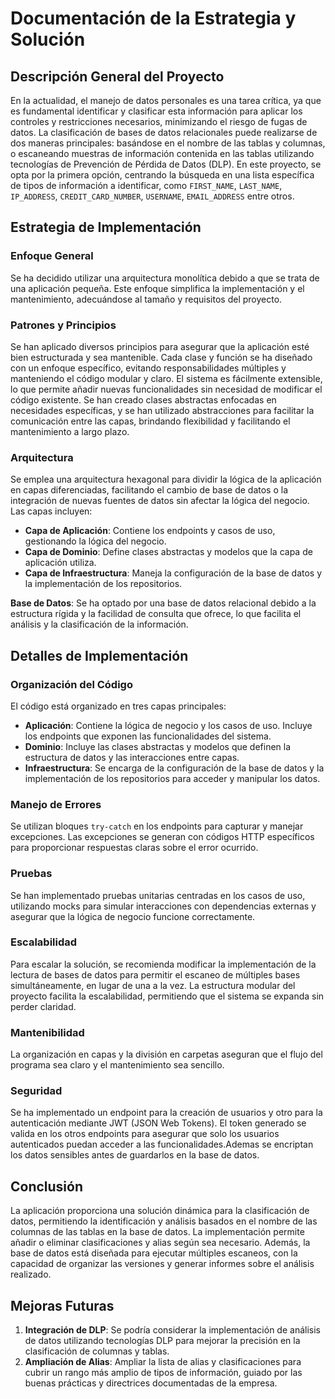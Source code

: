 # Documentación de la Estrategia y Solución

## Descripción General del Proyecto
En la actualidad, el manejo de datos personales es una tarea crítica, ya que es fundamental identificar y clasificar esta información para aplicar los controles y restricciones necesarios, minimizando el riesgo de fugas de datos. La clasificación de bases de datos relacionales puede realizarse de dos maneras principales: basándose en el nombre de las tablas y columnas, o escaneando muestras de información contenida en las tablas utilizando tecnologías de Prevención de Pérdida de Datos (DLP). En este proyecto, se opta por la primera opción, centrando la búsqueda en una lista específica de tipos de información a identificar, como `FIRST_NAME`, `LAST_NAME`, `IP_ADDRESS`, `CREDIT_CARD_NUMBER`, `USERNAME`, `EMAIL_ADDRESS` entre otros.

## Estrategia de Implementación

### Enfoque General
Se ha decidido utilizar una arquitectura monolítica debido a que se trata de una aplicación pequeña. Este enfoque simplifica la implementación y el mantenimiento, adecuándose al tamaño y requisitos del proyecto.

### Patrones y Principios
Se han aplicado diversos principios para asegurar que la aplicación esté bien estructurada y sea mantenible. Cada clase y función se ha diseñado con un enfoque específico, evitando responsabilidades múltiples y manteniendo el código modular y claro. El sistema es fácilmente extensible, lo que permite añadir nuevas funcionalidades sin necesidad de modificar el código existente. Se han creado clases abstractas enfocadas en necesidades específicas, y se han utilizado abstracciones para facilitar la comunicación entre las capas, brindando flexibilidad y facilitando el mantenimiento a largo plazo.

### Arquitectura
Se emplea una arquitectura hexagonal para dividir la lógica de la aplicación en capas diferenciadas, facilitando el cambio de base de datos o la integración de nuevas fuentes de datos sin afectar la lógica del negocio. Las capas incluyen:

- **Capa de Aplicación**: Contiene los endpoints y casos de uso, gestionando la lógica del negocio.
- **Capa de Dominio**: Define clases abstractas y modelos que la capa de aplicación utiliza.
- **Capa de Infraestructura**: Maneja la configuración de la base de datos y la implementación de los repositorios.

**Base de Datos**: Se ha optado por una base de datos relacional debido a la estructura rígida y la facilidad de consulta que ofrece, lo que facilita el análisis y la clasificación de la información.

## Detalles de Implementación

### Organización del Código
El código está organizado en tres capas principales:
- **Aplicación**: Contiene la lógica de negocio y los casos de uso. Incluye los endpoints que exponen las funcionalidades del sistema.
- **Dominio**: Incluye las clases abstractas y modelos que definen la estructura de datos y las interacciones entre capas.
- **Infraestructura**: Se encarga de la configuración de la base de datos y la implementación de los repositorios para acceder y manipular los datos.

### Manejo de Errores
Se utilizan bloques `try-catch` en los endpoints para capturar y manejar excepciones. Las excepciones se generan con códigos HTTP específicos para proporcionar respuestas claras sobre el error ocurrido.

### Pruebas
Se han implementado pruebas unitarias centradas en los casos de uso, utilizando mocks para simular interacciones con dependencias externas y asegurar que la lógica de negocio funcione correctamente.

### Escalabilidad
Para escalar la solución, se recomienda modificar la implementación de la lectura de bases de datos para permitir el escaneo de múltiples bases simultáneamente, en lugar de una a la vez. La estructura modular del proyecto facilita la escalabilidad, permitiendo que el sistema se expanda sin perder claridad.

### Mantenibilidad
La organización en capas y la división en carpetas aseguran que el flujo del programa sea claro y el mantenimiento sea sencillo.

### Seguridad
Se ha implementado un endpoint para la creación de usuarios y otro para la autenticación mediante JWT (JSON Web Tokens). El token generado se valida en los otros endpoints para asegurar que solo los usuarios autenticados puedan acceder a las funcionalidades.Ademas se encriptan los datos sensibles antes de guardarlos en la base de datos.

## Conclusión
La aplicación proporciona una solución dinámica para la clasificación de datos, permitiendo la identificación y análisis basados en el nombre de las columnas de las tablas en la base de datos. La implementación permite añadir o eliminar clasificaciones y alias según sea necesario. Además, la base de datos está diseñada para ejecutar múltiples escaneos, con la capacidad de organizar las versiones y generar informes sobre el análisis realizado.

## Mejoras Futuras
1. **Integración de DLP**: Se podría considerar la implementación de análisis de datos utilizando tecnologías DLP para mejorar la precisión en la clasificación de columnas y tablas.
2. **Ampliación de Alias**: Ampliar la lista de alias y clasificaciones para cubrir un rango más amplio de tipos de información, guiado por las buenas prácticas y directrices documentadas de la empresa.


